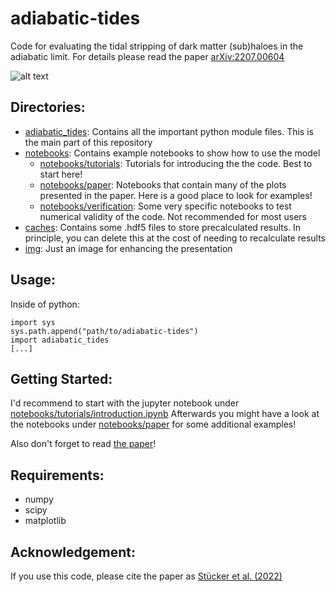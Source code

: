 # adiabatic-tides
Code for evaluating the tidal stripping of dark matter (sub)haloes in the adiabatic limit. For details please read the paper [arXiv:2207.00604](https://arxiv.org/abs/2207.00604)

![alt text](https://github.com/jstuecker/adiabatic-tides/blob/main/img/tidal_experiment.png)

## Directories:

* [adiabatic_tides](adiabatic_tides): Contains all the important python module files. This is the main part of this repository
* [notebooks](notebooks): Contains example notebooks to show how to use the model
    - [notebooks/tutorials](notebooks/tutorials): Tutorials for introducing the the code. Best to start here!
    - [notebooks/paper](notebooks/paper): Notebooks that contain many of the plots presented in the paper. Here is a good place to look for examples!
    - [notebooks/verification](notebooks/verification): Some very specific notebooks to test numerical validity of the code. Not recommended for most users
* [caches](caches): Contains some .hdf5 files to store precalculated results. In principle, you can delete this at the cost of needing to recalculate results
* [img](img): Just an image for enhancing the presentation

## Usage:
Inside of python:

```
import sys
sys.path.append("path/to/adiabatic-tides")
import adiabatic_tides
[...]
```

## Getting Started:
I'd recommend to start with the jupyter notebook under [notebooks/tutorials/introduction.ipynb](notebooks/tutorials/introduction.ipynb)
Afterwards you might have a look at the notebooks under [notebooks/paper](notebooks/paper) for some additional examples!

Also don't forget to read [the paper](https://arxiv.org/abs/2207.00604)!

## Requirements:
* numpy
* scipy
* matplotlib

## Acknowledgement:
If you use this code, please cite the paper as [Stücker et al. (2022)](https://arxiv.org/abs/2207.00604)